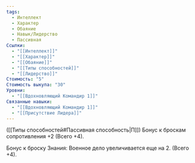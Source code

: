 ```yaml
---
tags:
  - Интеллект
  - Характер
  - Обаяние
  - Навык/Лидерство
  - Пассивная
Ссылки:
  - "[[Интеллект]]"
  - "[[Характер]]"
  - "[[Обаяние]]"
  - "[[Типы способностей]]"
  - "[[Лидерство]]"
Стоимость: "5"
Стоимость выкупа: "30"
Уровни:
  - "[[Вдохновляющий Командир 1]]"
Связанные навыки:
  - "[[Вдохновляющий Командир 1]]"
  - "[[Присутствие Лидера]]"
---
```

([[Типы способностей#Пассивная способность|П]]) Бонус к броскам сопротивления +2 (Всего +4).

Бонус к броску Знания: Военное дело увеличивается еще на 2. (Всего +4).